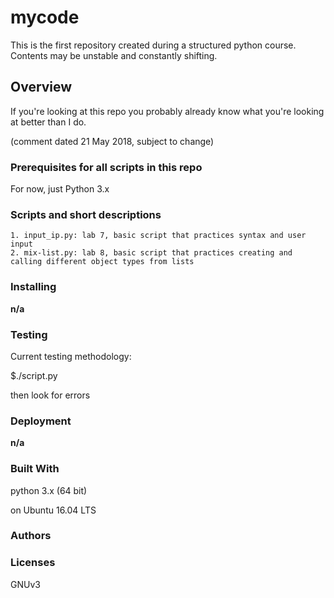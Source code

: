 # mycode
This is the first repository created during a structured python course.  Contents may be unstable and constantly shifting.

## Overview

If you're looking at this repo you probably already know what you're looking at better than I do.

(comment dated 21 May 2018, subject to change)

### Prerequisites for all scripts in this repo

For now, just Python 3.x

### Scripts and short descriptions

```
1. input_ip.py: lab 7, basic script that practices syntax and user input
2. mix-list.py: lab 8, basic script that practices creating and calling different object types from lists

```

### Installing

**n/a**

### Testing
Current testing methodology:

$./script.py

then look for errors

### Deployment

**n/a**

### Built With
python 3.x (64 bit)

on Ubuntu 16.04 LTS

### Authors

### Licenses
GNUv3

